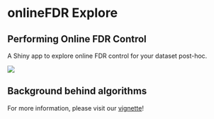 # onlineFDR Explore

## Performing Online FDR Control

A Shiny app to explore online FDR control for your dataset post-hoc. 

![](https://github.com/latlio/onlineFDRexplore/blob/master/www/user-diagram.png)

## Background behind algorithms
For more information, please visit our [vignette](https://dsrobertson.github.io/onlineFDR/articles/onlineFDR.html)!
